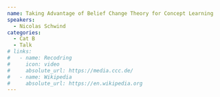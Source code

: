 ```yaml
---
name: Taking Advantage of Belief Change Theory for Concept Learning
speakers:
  - Nicolas Schwind
categories:
  - Cat B
  - Talk
# links:
#   - name: Recodring
#     icon: video
#     absolute_url: https://media.ccc.de/
#   - name: Wikipedia
#     absolute_url: https://en.wikipedia.org
---
```

